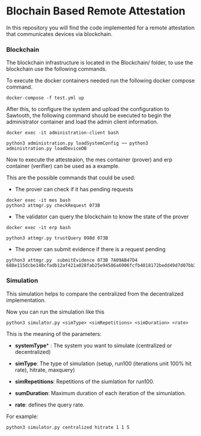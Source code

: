 # Blochain Based Remote Attestation

In this repository you will find the code implemented for a remote attestation that communicates devices via blockchain.

### Blockchain

The blockchain infrastructure is located in the Blockchain/ folder, to use the blockchain use the following commands.

To execute the docker containers needed run the following docker compose command.

```
docker-compose -f test.yml up
```

After this, to configure the system and upload the configuration to Sawtooth, the following command should be executed to begin the administrator container and load the admin client information.

```
docker exec -it administration-client bash

python3 administration.py loadSystemConfig ¬¬ python3 administration.py loadDeviceDB
```

Now to execute the attesteaion, the mes container (prover) and erp container (verifier) can be used as a example.

This are the possible commands that could be used:

- The prover can check if it has pending requests

```
docker exec -it mes bash
python3 attmgr.py checkRequest 073B
```

- The validator can query the blockchain to know the state of the prover

```
docker exec -it erp bash

python3 attmgr.py trustQuery 098d 073B
```

- The prover can submit evidence if there is a request pending

```
python3 attmgr.py  submitEvidence 073B 7A09AB47D4 688e115dcbe148cfadb12af421a028fab25e94586a6906fcfb4818172bedd49d7d07bb33722d179901534e2824ef64e43cd88b7fb4c11f93cf86258b05d0fb47

```

### Simulation

This simulation helps to compare the centralized from the decentralized implementation.

Now you can run the simulation like this

```
python3 simulator.py <simType> <simRepetitions> <simDuration> <rate>
```

This is the meaning of the parameters:

- **systemType*** : The system you want to simulate (centralized or decentralized)

- **simType**: The type of simulation (setup, run100 (iterations unit 100% hit rate), hitrate, maxquery)

- **simRepetitions**: Repetitions of the siumlation for run100.

- **sumDuration**: Maximum duration of each iteration of the simunlation.

- **rate**: defines the query rate.

For example:

```
python3 simulator.py centralized hitrate 1 1 5
```
 

